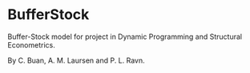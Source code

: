 # BufferStock
Buffer-Stock model for project in Dynamic Programming and Structural Econometrics.

By C. Buan, A. M. Laursen and P. L. Ravn.
